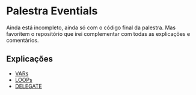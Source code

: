 # Palestra Eventials

Ainda está incompleto, ainda só com o código final da palestra. Mas favoritem o repositório que irei complementar com todas as explicações e comentários.



## Explicações

* [VARs](https://github.com/wbruno/boas-praticas-js/blob/master/VARs.md)
* [LOOPs](https://github.com/wbruno/boas-praticas-js/blob/master/LOOPs.md)
* [DELEGATE](https://github.com/wbruno/boas-praticas-js/blob/master/DELEGATE.md)